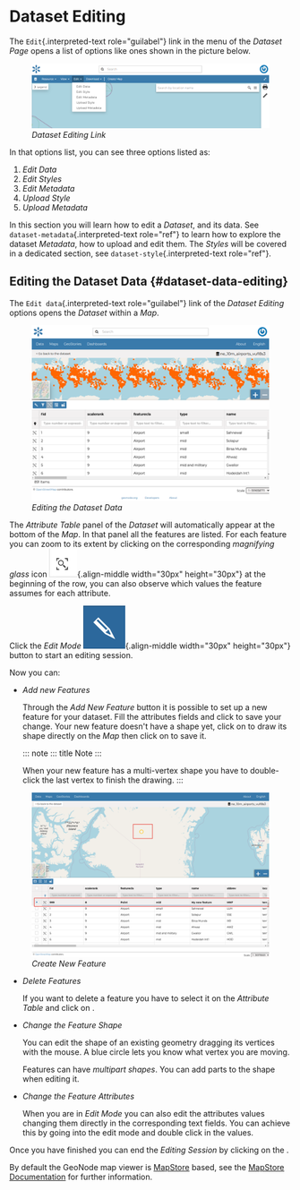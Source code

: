 # Dataset Editing

The `Edit`{.interpreted-text role="guilabel"} link in the menu of the *Dataset Page* opens a list of options like ones shown in the picture below.

<figure>
<img src="img/dataset_editing_link.png" class="align-center" alt="img/dataset_editing_link.png" />
<figcaption><em>Dataset Editing Link</em></figcaption>
</figure>

In that options list, you can see three options listed as:

1.  *Edit Data*
2.  *Edit Styles*
3.  *Edit Metadata*
4.  *Upload Style*
5.  *Upload Metadata*

In this section you will learn how to edit a *Dataset*, and its data. See `dataset-metadata`{.interpreted-text role="ref"} to learn how to explore the dataset *Metadata*, how to upload and edit them. The *Styles* will be covered in a dedicated section, see `dataset-style`{.interpreted-text role="ref"}.

## Editing the Dataset Data {#dataset-data-editing}

The `Edit data`{.interpreted-text role="guilabel"} link of the *Dataset Editing* options opens the *Dataset* within a *Map*.

<figure>
<img src="img/editing_dataset_data.png" class="align-center" alt="img/editing_dataset_data.png" />
<figcaption><em>Editing the Dataset Data</em></figcaption>
</figure>

The *Attribute Table* panel of the *Dataset* will automatically appear at the bottom of the *Map*. In that panel all the features are listed. For each feature you can zoom to its extent by clicking on the corresponding *magnifying glass* icon ![magnifying_glass_icon](img/magnifying_glass_icon.png){.align-middle width="30px" height="30px"} at the beginning of the row, you can also observe which values the feature assumes for each attribute.

Click the *Edit Mode* ![edit_mode_button](img/edit_mode_button.png){.align-middle width="30px" height="30px"} button to start an editing session.

Now you can:

-   *Add new Features*

    Through the *Add New Feature* button it is possible to set up a new feature for your dataset.
    Fill the attributes fields and click to save your change.
    Your new feature doesn\'t have a shape yet, click on to draw its shape directly on the *Map* then click on to save it.

    ::: note
    ::: title
    Note
    :::

    When your new feature has a multi-vertex shape you have to double-click the last vertex to finish the drawing.
    :::

<figure>
<img src="img/create_new_feature.png" class="align-center" alt="img/create_new_feature.png" />
<figcaption><em>Create New Feature</em></figcaption>
</figure>

-   *Delete Features*

    If you want to delete a feature you have to select it on the *Attribute Table* and click on .

-   *Change the Feature Shape*

    You can edit the shape of an existing geometry dragging its vertices with the mouse. A blue circle lets you know what vertex you are moving.

    Features can have *multipart shapes*. You can add parts to the shape when editing it.

-   *Change the Feature Attributes*

    When you are in *Edit Mode* you can also edit the attributes values changing them directly in the corresponding text fields. You can achieve this by going into the edit mode and double click in the values.

Once you have finished you can end the *Editing Session* by clicking on the .

By default the GeoNode map viewer is [MapStore](https://mapstore2.geo-solutions.it/mapstore/#/) based, see the [MapStore Documentation](https://docs.mapstore.geosolutionsgroup.com/en/latest/user-guide/attributes-table/) for further information.

